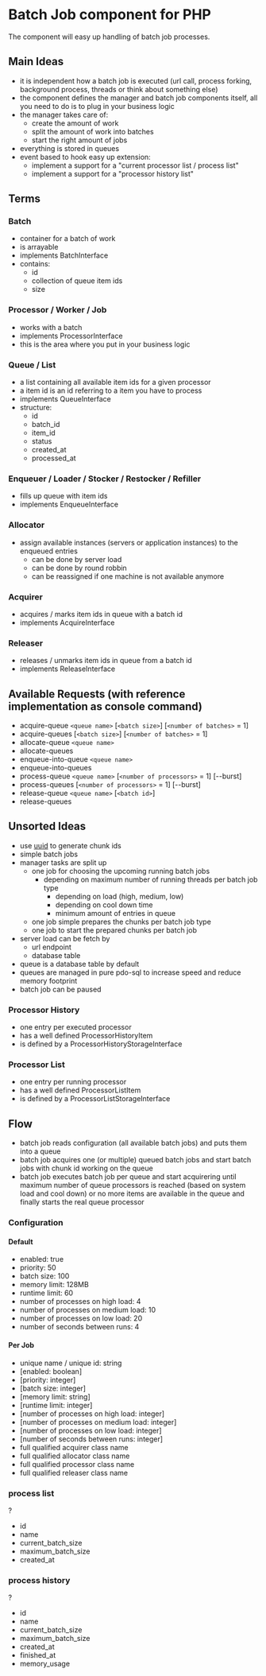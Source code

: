 # Batch Job component for PHP

The component will easy up handling of batch job processes.

## Main Ideas

* it is independent how a batch job is executed (url call, process forking, background process, threads or think about something else)
* the component defines the manager and batch job components itself, all you need to do is to plug in your business logic
* the manager takes care of:
    * create the amount of work
    * split the amount of work into batches
    * start the right amount of jobs
* everything is stored in queues
* event based to hook easy up extension:
    * implement a support for a "current processor list / process list"
    * implement a support for a "processor history list"

## Terms

### Batch

* container for a batch of work
* is arrayable
* implements BatchInterface
* contains:
    * id
    * collection of queue item ids
    * size

### Processor / Worker / Job

* works with a batch
* implements ProcessorInterface
* this is the area where you put in your business logic

### Queue / List

* a list containing all available item ids for a given processor
* a item id is an id referring to a item you have to process
* implements QueueInterface
* structure:
    * id
    * batch_id
    * item_id
    * status
    * created_at
    * processed_at

### Enqueuer / Loader / Stocker / Restocker / Refiller

* fills up queue with item ids
* implements EnqueueInterface

### Allocator

* assign available instances (servers or application instances) to the enqueued entries
    * can be done by server load
    * can be done by round robbin
    * can be reassigned if one machine is not available anymore

### Acquirer

* acquires / marks item ids in queue with a batch id
* implements AcquireInterface

### Releaser

* releases / unmarks item ids in queue from a batch id
* implements ReleaseInterface

## Available Requests (with reference implementation as console command)

* acquire-queue `<queue name>` [`<batch size>`] [`<number of batches>` = 1]
* acquire-queues [`<batch size>`] [`<number of batches>` = 1]
* allocate-queue `<queue name>`
* allocate-queues
* enqueue-into-queue `<queue name>`
* enqueue-into-queues
* process-queue `<queue name>` [`<number of processors>` = 1] [--burst]
* process-queues [`<number of processors>` = 1] [--burst]
* release-queue `<queue name>` [`<batch id>`]
* release-queues

## Unsorted Ideas

* use [uuid](https://packagist.org/packages/rhumsaa/uuid) to generate chunk ids
* simple batch jobs
* manager tasks are split up
    * one job for choosing the upcoming running batch jobs
        * depending on maximum number of running threads per batch job type
            * depending on load (high, medium, low)
            * depending on cool down time
            * minimum amount of entries in queue
    * one job simple prepares the chunks per batch job type
    * one job to start the prepared chunks per batch job
* server load can be fetch by
    * url endpoint
    * database table
* queue is a database table by default
* queues are managed in pure pdo-sql to increase speed and reduce memory footprint
* batch job can be paused

### Processor History

* one entry per executed processor
* has a well defined ProcessorHistoryItem
* is defined by a ProcessorHistoryStorageInterface

### Processor List

* one entry per running processor
* has a well defined ProcessorListItem
* is defined by a ProcessorListStorageInterface

## Flow

* batch job reads configuration (all available batch jobs) and puts them into a queue
* batch job acquires one (or multiple) queued batch jobs and start batch jobs with chunk id working on the queue
* batch job executes batch job per queue and start acquirering until maximum number of queue processors is reached (based on system load and cool down) or no more items are available in the queue and finally starts the real queue processor

### Configuration

#### Default

* enabled: true
* priority: 50
* batch size: 100
* memory limit: 128MB
* runtime limit: 60
* number of processes on high load: 4
* number of processes on medium load: 10
* number of processes on low load: 20
* number of seconds between runs: 4


#### Per Job

* unique name / unique id: string
* [enabled: boolean]
* [priority: integer]
* [batch size: integer]
* [memory limit: string]
* [runtime limit: integer]
* [number of processes on high load: integer]
* [number of processes on medium load: integer]
* [number of processes on low load: integer]
* [number of seconds between runs: integer]
* full qualified acquirer class name
* full qualified allocator class name
* full qualified processor class name
* full qualified releaser class name

### process list

?
* id
* name
* current_batch_size
* maximum_batch_size
* created_at

### process history

?
* id
* name
* current_batch_size
* maximum_batch_size
* created_at
* finished_at
* memory_usage
